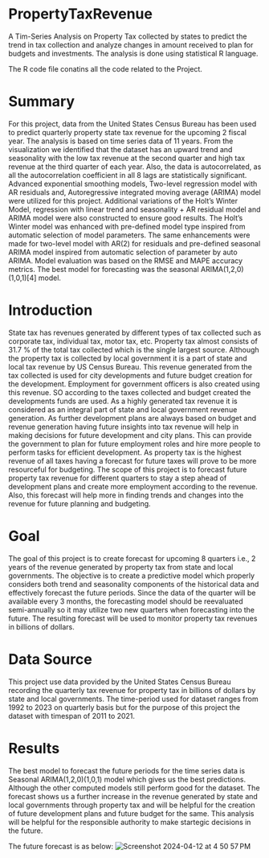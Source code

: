 # PropertyTaxRevenue
A Tim-Series Analysis on Property Tax collected by states to predict the trend in tax collection and analyze changes in amount received to plan for budgets and investments. The analysis is done using statistical R language.

The R code file conatins all the code related to the Project. 

# Summary
For this project, data from the United States Census Bureau has been used to predict quarterly
property state tax revenue for the upcoming 2 fiscal year. The analysis is based on time series data
of 11 years. From the visualization we identified that the dataset has an upward trend and
seasonality with the low tax revenue at the second quarter and high tax revenue at the third quarter
of each year. Also, the data is autocorrelated, as all the autocorrelation coefficient in all 8 lags are
statistically significant.
Advanced exponential smoothing models, Two-level regression model with AR residuals and,
Autoregressive integrated moving average (ARIMA) model were utilized for this project.
Additional variations of the Holt’s Winter Model, regression with linear trend and seasonality +
AR residual model and ARIMA model were also constructed to ensure good results. The Holt’s
Winter model was enhanced with pre-defined model type inspired from automatic selection of
model parameters. The same enhancements were made for two-level model with AR(2) for
residuals and pre-defined seasonal ARIMA model inspired from automatic selection of parameter
by auto ARIMA. Model evaluation was based on the RMSE and MAPE accuracy metrics. The
best model for forecasting was the seasonal ARIMA(1,2,0)(1,0,1)[4] model.

# Introduction
State tax has revenues generated by different types of tax collected such as corporate tax,
individual tax, motor tax, etc. Property tax almost consists of 31.7 % of the total tax collected
which is the single largest source. Although the property tax is collected by local government it
is a part of state and local tax revenue by US Census Bureau. This revenue generated from the
tax collected is used for city developments and future budget creation for the development.
Employment for government officers is also created using this revenue. SO according to the
taxes collected and budget created the developments funds are used. As a highly generated tax
revenue it is considered as an integral part of state and local government revenue generation.
As further development plans are always based on budget and revenue generation having future
insights into tax revenue will help in making decisions for future development and city plans.
This can provide the government to plan for future employment roles and hire more people to
perform tasks for efficient development. As property tax is the highest revenue of all taxes
having a forecast for future taxes will prove to be more resourceful for budgeting. The scope of
this project is to forecast future property tax revenue for different quarters to stay a step ahead of
development plans and create more employment according to the revenue. Also, this forecast
will help more in finding trends and changes into the revenue for future planning and budgeting.

# Goal 
The goal of this project is to create forecast for upcoming 8 quarters i.e., 2 years of the revenue
generated by property tax from state and local governments. The objective is to create a
predictive model which properly considers both trend and seasonality components of the
historical data and effectively forecast the future periods. Since the data of the quarter will be
available every 3 months, the forecasting model should be reevaluated semi-annually so it may
utilize two new quarters when forecasting into the future. The resulting forecast will be used to
monitor property tax revenues in billions of dollars.

# Data Source
This project use data provided by the United States Census Bureau recording the quarterly
tax revenue for property tax in billions of dollars by state and local governments. The time-period
used for dataset ranges from 1992 to 2023 on quarterly basis but for the purpose of this project the
dataset with timespan of 2011 to 2021.

# Results 
The best model to forecast the future periods for the time series data is Seasonal
ARIMA(1,2,0)(1,0,1) model which gives us the best predictions. Although the other computed
models still perform good for the dataset. The forecast shows us a further increase in the
revenue generated by state and local governments through property tax and will be helpful for
the creation of future development plans and future budget for the same. This analysis will be
helpful for the responsible authority to make startegic decisions in the future.

The future forecast is as below:
![Screenshot 2024-04-12 at 4 50 57 PM](https://github.com/paranshu-patel/PropertyTaxRevenue/assets/166874008/48a0b33b-fbb0-49ad-bbe5-44f8f205f474)
